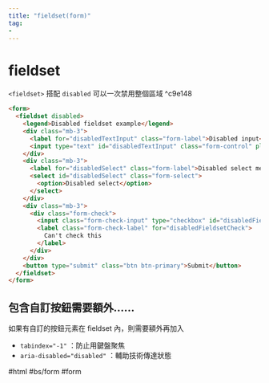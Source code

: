 ```yaml
---
title: "fieldset(form)"
tag: 
- 
---
```

# fieldset
`<fieldset>` 搭配 `disabled` 可以一次禁用整個區域 ^c9e148

```html
<form>
  <fieldset disabled>
    <legend>Disabled fieldset example</legend>
    <div class="mb-3">
      <label for="disabledTextInput" class="form-label">Disabled input</label>
      <input type="text" id="disabledTextInput" class="form-control" placeholder="Disabled input">
    </div>
    <div class="mb-3">
      <label for="disabledSelect" class="form-label">Disabled select menu</label>
      <select id="disabledSelect" class="form-select">
        <option>Disabled select</option>
      </select>
    </div>
    <div class="mb-3">
      <div class="form-check">
        <input class="form-check-input" type="checkbox" id="disabledFieldsetCheck" disabled>
        <label class="form-check-label" for="disabledFieldsetCheck">
          Can't check this
        </label>
      </div>
    </div>
    <button type="submit" class="btn btn-primary">Submit</button>
  </fieldset>
</form>
```

## 包含自訂按鈕需要額外……
如果有自訂的按鈕元素在 fieldset 內，則需要額外再加入
- `tabindex="-1"` ：防止用鍵盤聚焦
- `aria-disabled="disabled"` ：輔助技術傳達狀態

#html #bs/form #form